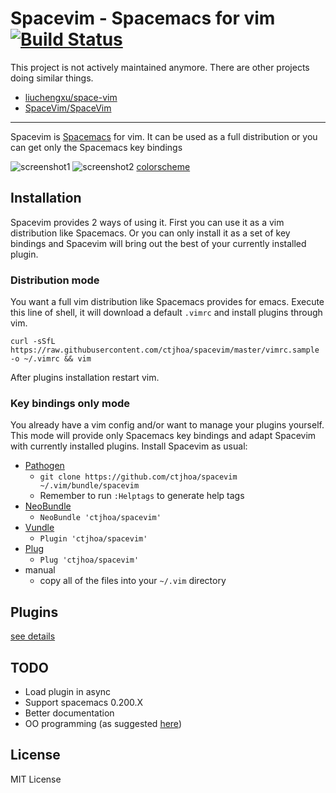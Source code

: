 # Spacevim - Spacemacs for vim [![Build Status](https://travis-ci.org/ctjhoa/spacevim.svg?branch=master)](https://travis-ci.org/ctjhoa/spacevim)

This project is not actively maintained anymore. There are other projects doing similar things.

* [liuchengxu/space-vim](https://github.com/liuchengxu/space-vim)
* [SpaceVim/SpaceVim](https://github.com/SpaceVim/SpaceVim)

---

Spacevim is [Spacemacs](https://github.com/syl20bnr/spacemacs) for vim.
It can be used as a full distribution or you can get only the Spacemacs key bindings

![screenshot1](assets/screeshot-startify-2.0.0.png)
![screenshot2](assets/screeshot-leader-2.0.0.png)
[colorscheme](https://github.com/joshdick/onedark.vim)

## Installation

Spacevim provides 2 ways of using it. First you can use it as a vim distribution like Spacemacs.
Or you can only install it as a set of key bindings and Spacevim will bring out the best of your currently installed plugin.

### Distribution mode

You want a full vim distribution like Spacemacs provides for emacs.
Execute this line of shell, it will download a default `.vimrc` and install
plugins through vim.

```shell
curl -sSfL https://raw.githubusercontent.com/ctjhoa/spacevim/master/vimrc.sample -o ~/.vimrc && vim
```

After plugins installation restart vim.

### Key bindings only mode

You already have a vim config and/or want to manage your plugins yourself.
This mode will provide only Spacemacs key bindings and adapt Spacevim with currently installed plugins.
Install Spacevim as usual:

* [Pathogen](https://github.com/tpope/vim-pathogen)
  * `git clone https://github.com/ctjhoa/spacevim ~/.vim/bundle/spacevim`
  * Remember to run `:Helptags` to generate help tags
* [NeoBundle](https://github.com/Shougo/neobundle.vim)
  * `NeoBundle 'ctjhoa/spacevim'`
* [Vundle](https://github.com/gmarik/vundle)
  * `Plugin 'ctjhoa/spacevim'`
* [Plug](https://github.com/junegunn/vim-plug)
  * `Plug 'ctjhoa/spacevim'`
* manual
  * copy all of the files into your `~/.vim` directory

## Plugins

[see details](PLUGINS.md)

## TODO

* Load plugin in async
* Support spacemacs 0.200.X
* Better documentation
* OO programming (as suggested [here](https://www.reddit.com/r/vim/comments/4y8w38/spacevim_20_the_war_is_not_over/d6m1i02))

## License

MIT License



